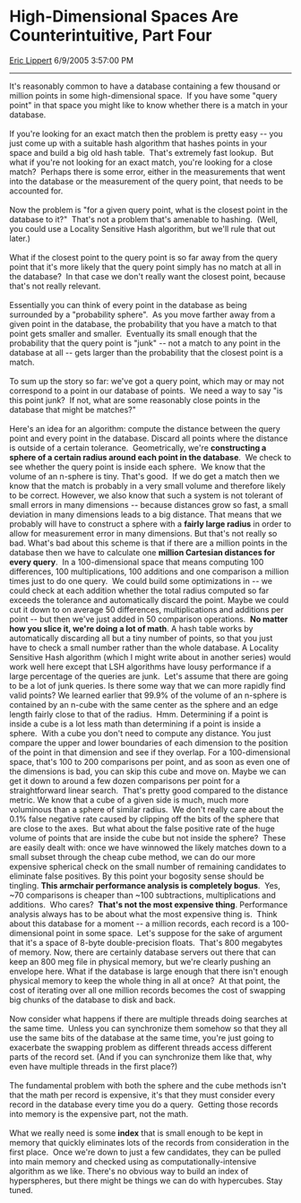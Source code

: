 <div id="page">

# High-Dimensional Spaces Are Counterintuitive, Part Four

[Eric Lippert](https://social.msdn.microsoft.com/profile/Eric%20Lippert) 6/9/2005 3:57:00 PM

-----

<div id="content">

It's reasonably common to have a database containing a few thousand or million points in some high-dimensional space.  If you have some "query point" in that space you might like to know whether there is a match in your database.   
   
If you're looking for an exact match then the problem is pretty easy -- you just come up with a suitable hash algorithm that hashes points in your space and build a big old hash table.  That's extremely fast lookup.  But what if you're not looking for an exact match, you're looking for a close match?  Perhaps there is some error, either in the measurements that went into the database or the measurement of the query point, that needs to be accounted for.  
   
Now the problem is "for a given query point, what is the closest point in the database to it?"  That's not a problem that's amenable to hashing.  (Well, you could use a Locality Sensitive Hash algorithm, but we'll rule that out later.)  
   
What if the closest point to the query point is so far away from the query point that it's more likely that the query point simply has no match at all in the database?  In that case we don't really want the closest point, because that's not really relevant.  
   
Essentially you can think of every point in the database as being surrounded by a "probability sphere".  As you move farther away from a given point in the database, the probability that you have a match to that point gets smaller and smaller.  Eventually its small enough that the probability that the query point is "junk" -- not a match to any point in the database at all -- gets larger than the probability that the closest point is a match.  
   
To sum up the story so far: we've got a query point, which may or may not correspond to a point in our database of points.  We need a way to say "is this point junk?  If not, what are some reasonably close points in the database that might be matches?"  
   
Here's an idea for an algorithm: compute the distance between the query point and every point in the database. Discard all points where the distance is outside of a certain tolerance.  Geometrically, we're **constructing a sphere of a certain radius around each point in the database**.  We check to see whether the query point is inside each sphere.  We know that the volume of an n-sphere is tiny. That's good.  If we do get a match then we know that the match is probably in a very small volume and therefore likely to be correct. However, we also know that such a system is not tolerant of small errors in many dimensions -- because distances grow so fast, a small deviation in many dimensions leads to a big distance. That means that we probably will have to construct a sphere with a **fairly large radius** in order to allow for measurement error in many dimensions. But that's not really so bad. What's bad about this scheme is that if there are a million points in the database then we have to calculate one **million Cartesian distances for every query**.  In a 100-dimensional space that means computing 100 differences, 100 multiplications, 100 additions and one comparison a million times just to do one query.  We could build some optimizations in -- we could check at each addition whether the total radius computed so far exceeds the tolerance and automatically discard the point. Maybe we could cut it down to on average 50 differences, multiplications and additions per point -- but then we've just added in 50 comparison operations.  **No matter how you slice it, we're doing a lot of math**. A hash table works by automatically discarding all but a tiny number of points, so that you just have to check a small number rather than the whole database. A Locality Sensitive Hash algorithm (which I might write about in another series) would work well here except that LSH algorithms have lousy performance if a large percentage of the queries are junk.  Let's assume that there are going to be a lot of junk queries. Is there some way that we can more rapidly find valid points? We learned earlier that 99.9% of the volume of an n-sphere is contained by an n-cube with the same center as the sphere and an edge length fairly close to that of the radius.  Hmm. Determining if a point is inside a cube is a lot less math than determining if a point is inside a sphere.  With a cube you don't need to compute any distance. You just compare the upper and lower boundaries of each dimension to the position of the point in that dimension and see if they overlap. For a 100-dimensional space, that's 100 to 200 comparisons per point, and as soon as even one of the dimensions is bad, you can skip this cube and move on. Maybe we can get it down to around a few dozen comparisons per point for a straightforward linear search.  That's pretty good compared to the distance metric. We know that a cube of a given side is much, much more voluminous than a sphere of similar radius.  We don't really care about the 0.1% false negative rate caused by clipping off the bits of the sphere that are close to the axes.  But what about the false positive rate of the huge volume of points that are inside the cube but not inside the sphere?  These are easily dealt with: once we have winnowed the likely matches down to a small subset through the cheap cube method, we can do our more expensive spherical check on the small number of remaining candidates to eliminate false positives. By this point your bogosity sense should be tingling. **This armchair performance analysis is completely bogus**.  Yes, \~70 comparisons is cheaper than \~100 subtractions, multiplications and additions.  Who cares?  **That's not the most expensive thing**. Performance analysis always has to be about what the most expensive thing is.  Think about this database for a moment -- a million records, each record is a 100-dimensional point in some space.  Let's suppose for the sake of argument that it's a space of 8-byte double-precision floats.  That's 800 megabytes of memory. Now, there are certainly database servers out there that can keep an 800 meg file in physical memory, but we're clearly pushing an envelope here. What if the database is large enough that there isn't enough physical memory to keep the whole thing in all at once?  At that point, the cost of iterating over all one million records becomes the cost of swapping big chunks of the database to disk and back.  
   
Now consider what happens if there are multiple threads doing searches at the same time.  Unless you can synchronize them somehow so that they all use the same bits of the database at the same time, you're just going to exacerbate the swapping problem as different threads access different parts of the record set. (And if you can synchronize them like that, why even have multiple threads in the first place?)  
   
The fundamental problem with both the sphere and the cube methods isn't that the math per record is expensive, it's that they must consider every record in the database every time you do a query.  Getting those records into memory is the expensive part, not the math.  
   
What we really need is some **index** that is small enough to be kept in memory that quickly eliminates lots of the records from consideration in the first place.  Once we're down to just a few candidates, they can be pulled into main memory and checked using as computationally-intensive algorithm as we like. There's no obvious way to build an index of hyperspheres, but there might be things we can do with hypercubes. Stay tuned.  

</div>

</div>

